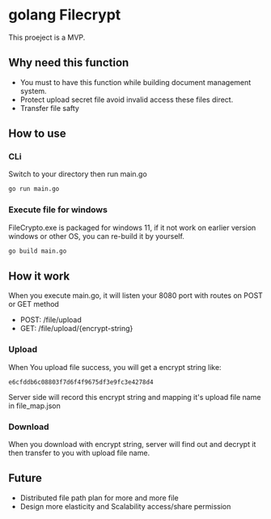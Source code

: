 # golang Filecrypt

This proeject is a MVP.

## Why need this function

- You must to have this function while building document management system.
- Protect  upload secret file avoid invalid access these files direct.
- Transfer file safty

## How to use

### CLi

Switch to your directory then run main.go
```bash
go run main.go
```

### Execute file for windows

FileCrypto.exe is packaged for windows 11, if it not work on earlier version windows or other OS, you can re-build it by yourself.

```bash
go build main.go
```

## How it work

When you execute main.go, it will listen your 8080 port with routes on POST or GET method

- POST: /file/upload
- GET: /file/upload/{encrypt-string}

### Upload

When You upload file success, you will get a encrypt string like:

```text
e6cfddb6c08803f7d6f4f9675df3e9fc3e4278d4
```

Server side will record this encrypt string and mapping it's upload file name in file_map.json

### Download

When you download with encrypt string, server will find out and decrypt it then transfer to you with upload file name.

## Future

- Distributed file path plan for more and more file
- Design more elasticity and Scalability access/share permission
  
